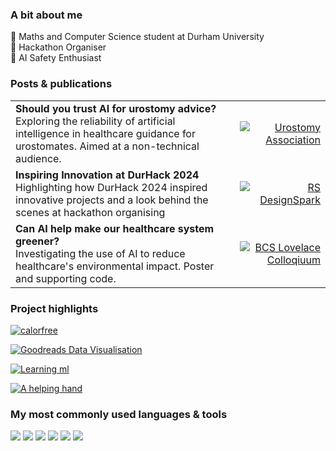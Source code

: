 ### A bit about me
🔭 Maths and Computer Science student at Durham University  
👾 Hackathon Organiser   
🤖 AI Safety Enthusiast  


### Posts & publications

|  | |
|:-----------|------------:|
| **Should you trust AI for urostomy advice?** <br>  Exploring the reliability of artificial intelligence in healthcare guidance for urostomates. Aimed at a non-technical audience.      | [![Urostomy Association](https://img.shields.io/badge/Urostomy%20Association-24B9AB?style=flat)](https://urostomyassociation.org.uk/information-pages/should-you-trust-ai/)         |
| **Inspiring Innovation at DurHack 2024** <br>  Highlighting how DurHack 2024 inspired innovative projects and a look behind the scenes at hackathon organising    | [![RS DesignSpark](https://img.shields.io/badge/RS%20DesignSpark-EF0000?style=flat)](https://www.rs-online.com/designspark/inspiring-innovation-at-durhack-2024 )         |
| **Can AI help make our healthcare system greener?** <br> Investigating the use of AI to reduce healthcare's environmental impact. Poster and supporting code.| [![BCS Lovelace Colloqiuum](https://img.shields.io/badge/BCS%20Lovelace%20Colloquium-006633?style=flat)](https://github.com/technologeve/ai-healthcare-greener) |



### Project highlights
[![calorfree](https://github-readme-stats.vercel.app/api/pin/?username=technologeve&repo=calorfree&theme=graywhite)](https://github.com/technologeve/calorfree)

[![Goodreads Data Visualisation](https://github-readme-stats.vercel.app/api/pin/?username=technologeve&repo=goodreads-data-visualisation&theme=graywhite)](https://github.com/technologeve/goodreads-data-visualisation)

[![Learning ml](https://github-readme-stats.vercel.app/api/pin/?username=technologeve&repo=learning-ml&theme=graywhite)](https://github.com/technologeve/learning-ml)

[![A helping hand](https://github-readme-stats.vercel.app/api/pin/?username=technologeve&repo=a_helping_hand&theme=graywhite)](https://github.com/technologeve/a_helping_hand)


### My most commonly used languages & tools
<p>
  <img src="https://img.shields.io/badge/Python-3776AB?style=for-the-badge&logo=python&logoColor=white" />
  <img src="https://img.shields.io/badge/MATLAB-0076A8?style=for-the-badge&logo=matlab&logoColor=white" />
  <img src="https://img.shields.io/badge/R-276DC3?style=for-the-badge&logo=r&logoColor=white" />
  <img src="https://img.shields.io/badge/Stan-CC0000?style=for-the-badge&logoColor=white" />
  <img src="https://img.shields.io/badge/Git-F05032?style=for-the-badge&logo=git&logoColor=white" />
  <img src="https://img.shields.io/badge/Linux-FCC624?style=for-the-badge&logo=linux&logoColor=black" />
</p>

